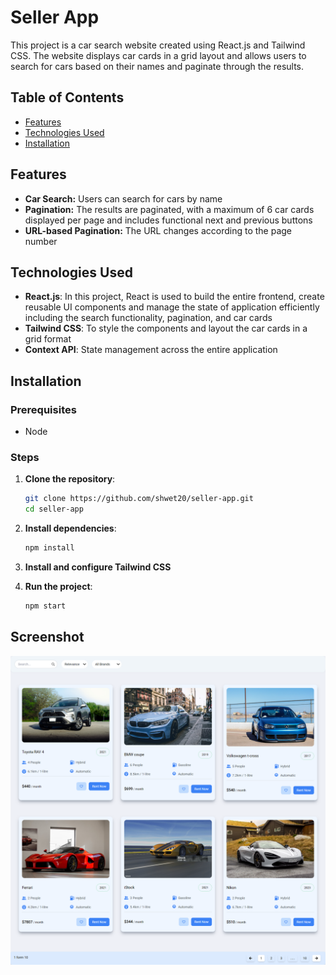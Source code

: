 # Seller App

This project is a car search website created using React.js and Tailwind CSS. The website displays car cards in a grid layout and allows users to search for cars based on their names and paginate through the results.

## Table of Contents

- [Features](#features)
- [Technologies Used](#technologies-used)
- [Installation](#installation)

## Features

- **Car Search:** Users can search for cars by name
- **Pagination:** The results are paginated, with a maximum of 6 car cards displayed per page and includes functional next and previous buttons
- **URL-based Pagination:** The URL changes according to the page number

## Technologies Used

- **React.js**: In this project, React is used to build the entire frontend, create reusable UI components and manage the state of application efficiently including the search functionality, pagination, and car cards
- **Tailwind CSS**: To style the components and layout the car cards in a grid format
- **Context API**: State management across the entire application

## Installation

### Prerequisites

- Node

### Steps

1. **Clone the repository**:
    ```bash
    git clone https://github.com/shwet20/seller-app.git 
    cd seller-app
    ```
2. **Install dependencies**:
    ```bash
    npm install
    ```
3. **Install and configure Tailwind CSS**

4. **Run the project**:
    ```bash
    npm start
    ```

## Screenshot

![Seller App Screenshot](./assets/Seller-App.png)